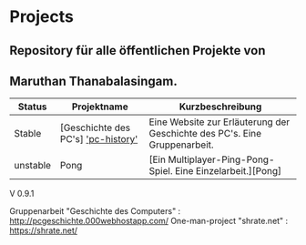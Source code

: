 # Projects
## Repository für alle öffentlichen Projekte von 
## Maruthan Thanabalasingam.

|Status| Projektname | Kurzbeschreibung |
| ------ | ------ | ------ |
| Stable | [Geschichte des PC's] ['pc-history']| Eine Website zur Erläuterung der Geschichte des PC's. Eine Gruppenarbeit. 
| unstable | Pong | [Ein Multiplayer-Ping-Pong-Spiel. Eine Einzelarbeit.][Pong] |

V 0.9.1


   ['pc-history']:<https://github.com/maruthan4r/projects/blob/main/Gruppenarbeit-website-main.zip>


Gruppenarbeit "Geschichte des Computers"  : http://pcgeschichte.000webhostapp.com/
One-man-project "shrate.net"              : https://shrate.net/
